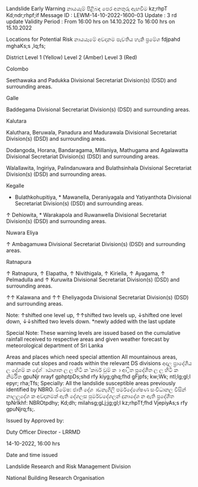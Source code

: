 Landslide Early Warning නායයෑම් පිළිබඳ පෙර අනතුරු ඇඟවීම kz;rhpT Kd;ndr;rhpf;if Message ID : LEWM-14-10-2022-1600-03 Update : 3 rd update Validity Period : From 16:00 hrs on 14.10.2022 To 16:00 hrs on 15.10.2022

Locations for Potential Risk නායයෑමේ අවදානම පැවතිය හැකි ප්‍රමේශ fdjpahd mghaKs;s ,lq;fs;

District Level 1 (Yellow) Level 2 (Amber) Level 3 (Red)

Colombo

Seethawaka and Padukka Divisional Secretariat Division(s) (DSD) and surrounding areas.

Galle

Baddegama Divisional Secretariat Division(s) (DSD) and surrounding areas.

Kalutara

Kaluthara, Beruwala, Panadura and Madurawala Divisional Secretariat Division(s) (DSD) and surrounding areas.

Dodangoda, Horana, Bandaragama, Millaniya, Mathugama and Agalawatta Divisional Secretariat Division(s) (DSD) and surrounding areas.

Walallawita, Ingiriya, Palindanuwara and Bulathsinhala Divisional Secretariat Division(s) (DSD) and surrounding areas.

Kegalle

* Bulathkohupitiya, * Mawanella, Deraniyagala and Yatiyanthota Divisional Secretariat Division(s) (DSD) and surrounding areas.

↑ Dehiowita, * Warakapola and Ruwanwella Divisional Secretariat Division(s) (DSD) and surrounding areas.

Nuwara Eliya

↑ Ambagamuwa Divisional Secretariat Division(s) (DSD) and surrounding areas.

Ratnapura

↑ Ratnapura, ↑ Elapatha, ↑ Nivithigala, ↑ Kiriella, ↑ Ayagama, ↑ Pelmadulla and ↑ Kuruwita Divisional Secretariat Division(s) (DSD) and surrounding areas.

↑↑ Kalawana and ↑↑ Eheliyagoda Divisional Secretariat Division(s) (DSD) and surrounding areas.

Note: ↑shifted one level up, ↑↑shifted two levels up, ↓shifted one level down, ↓↓shifted two levels down. *newly added with the last update

Special Note: These warning levels are issued based on the cumulative rainfall received to respective areas and given weather forecast by meteorological department of Sri Lanka

Areas and places which need special attention All mountainous areas, manmade cut slopes and roads within the relevant DS divisions අදාල ප්‍රාදේශීය ල දේශම් ක දේශ්ාඨාශාත ල ල හිටි ක ්කර්බ වුම් ක ා ආ ්‍රිත ප්‍රදේශීත ල ල හිටි ක නිර්මිත gpuNjr nrayf gphptpDs;shd rfy kiyg;ghq;fhd gFjpfs; kw;Wk; ntl;lg;gl;l epyr; rha;Tfs; Specially: All the landslide susceptible areas previously identified by NBRO. විමේෂ: ජාති් දේශ ාඩනැගිලි පර්මදේශේෂණ සංවිධානල විසින් නාලලුදේශ ක අවදානමක් ඇති දේශලස පුර්මවදේශලන් දුනාදේශ න ඇති ප්‍රදේශීත tpNrlkhf: NBROtpdhy; Kd;dh; milahsg;gLj;jg;gl;l kz;rhpTf;fhd VjepiyAs;s rfy gpuNjrq;fs;.

Issued by Approved by:

Duty Officer Director - LRRMD

14-10-2022, 16:00 hrs

Date and time issued

Landslide Research and Risk Management Division

National Building Research Organisation